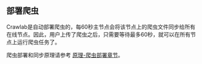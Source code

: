 ## 部署爬虫

Crawlab是自动部署爬虫的，每60秒主节点会将该节点上的爬虫文件同步给所有在线节点。因此，用户上传了爬虫之后，只需要等待最多60秒，就可以在所有节点上运行爬虫任务了。

爬虫部署和同步原理请参考 [原理-爬虫部署章节](../Architecture/SpiderDeployment.md)。